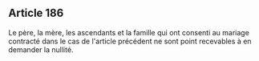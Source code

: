 Article 186
----
Le père, la mère, les ascendants et la famille qui ont consenti au mariage
contracté dans le cas de l'article précédent ne sont point recevables à en
demander la nullité.
